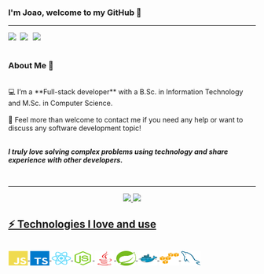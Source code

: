 ### I'm Joao, welcome to my GitHub 👋

<hr />

<a href="https://www.linkedin.com/in/joao-pedro-schmitt-60847470/" target="_blank">
  <img align="left" width="24px" src="https://cdn.jsdelivr.net/npm/simple-icons@v3/icons/linkedin.svg"/>
</a>
<a href="mailto:schmittjoaopedro@gmail.com" target="_blank">
  <img align="left" width="26px" src="https://cdn.jsdelivr.net/npm/simple-icons@v3/icons/gmail.svg"/>
</a>
<a href="https://stackoverflow.com/users/5274291/jo%c3%a3o-pedro-schmitt" target="_blank">
  <img align="left" width="26px" src="https://cdn.jsdelivr.net/npm/simple-icons@v3/icons/stackoverflow.svg"/>
</a>

<br/><br/>

### About Me 🚀
</br>
💻 I’m a **Full-stack developer** with a B.Sc. in Information Technology and M.Sc. in Computer Science. 
</br></br>
💬 Feel more than welcome to contact me if you need any help or want to discuss any software development topic!
</br></br>
   
 <b><i>I truly love solving complex problems using technology and share experience with other developers.</i></b> 
    
<br/>
<hr />

<div align="center">
  <a href="https://github.com/schmittjoaopedro">
  <img height="180em" src="https://github-readme-stats.vercel.app/api?username=schmittjoaopedro&show_icons=true&theme=dracula&include_all_commits=true&count_private=true"/>
  <img height="180em" src="https://github-readme-stats.vercel.app/api/top-langs/?username=schmittjoaopedro&layout=compact&langs_count=7&theme=dracula"/>
</div>

## ⚡ Technologies I love and use
  
<div style="display: inline_block"><br>
  <img align="center" alt="js" height="30" width="40" src="https://raw.githubusercontent.com/devicons/devicon/master/icons/javascript/javascript-plain.svg">
  <img align="center" alt="ts" height="30" width="40" src="https://raw.githubusercontent.com/devicons/devicon/master/icons/typescript/typescript-plain.svg">
  <img align="center" alt="react" height="30" width="40" src="https://raw.githubusercontent.com/devicons/devicon/master/icons/react/react-original.svg">
  <img align="center" alt="Node" height="30" width="40" src="https://raw.githubusercontent.com/devicons/devicon/master/icons/nodejs/nodejs-original.svg">
  <img align="center" alt="Java" height="30" width="40" src="https://raw.githubusercontent.com/devicons/devicon/master/icons/java/java-plain.svg">
  <img align="center" alt="Spring" height="30" width="40" src="https://raw.githubusercontent.com/devicons/devicon/master/icons/spring/spring-original.svg">
  <img align="center" alt="Docker" height="30" width="40" src="https://raw.githubusercontent.com/devicons/devicon/master/icons/docker/docker-original.svg">
  <img align="center" alt="AWS" height="30" width="40" src="https://raw.githubusercontent.com/devicons/devicon/master/icons/amazonwebservices/amazonwebservices-original.svg">
  <img align="center" alt="MySQL" height="30" width="40" src="https://raw.githubusercontent.com/devicons/devicon/master/icons/mysql/mysql-original.svg">
                                                              
</div>
